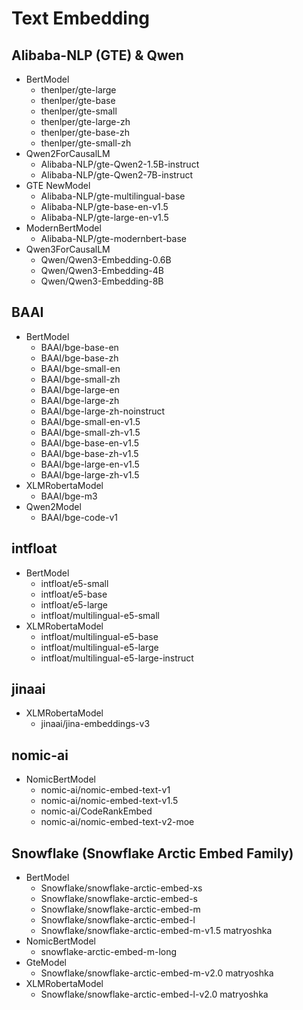 
# Text Embedding
## Alibaba-NLP (GTE) & Qwen
- BertModel 
  - thenlper/gte-large 
  - thenlper/gte-base
  - thenlper/gte-small
  - thenlper/gte-large-zh
  - thenlper/gte-base-zh
  - thenlper/gte-small-zh
- Qwen2ForCausalLM
  - Alibaba-NLP/gte-Qwen2-1.5B-instruct
  - Alibaba-NLP/gte-Qwen2-7B-instruct
- GTE NewModel
  - Alibaba-NLP/gte-multilingual-base
  - Alibaba-NLP/gte-base-en-v1.5
  - Alibaba-NLP/gte-large-en-v1.5
- ModernBertModel
  - Alibaba-NLP/gte-modernbert-base
- Qwen3ForCausalLM
  - Qwen/Qwen3-Embedding-0.6B
  - Qwen/Qwen3-Embedding-4B
  - Qwen/Qwen3-Embedding-8B

## BAAI
- BertModel 
  - BAAI/bge-base-en
  - BAAI/bge-base-zh
  - BAAI/bge-small-en
  - BAAI/bge-small-zh
  - BAAI/bge-large-en
  - BAAI/bge-large-zh
  - BAAI/bge-large-zh-noinstruct
  - BAAI/bge-small-en-v1.5
  - BAAI/bge-small-zh-v1.5
  - BAAI/bge-base-en-v1.5
  - BAAI/bge-base-zh-v1.5
  - BAAI/bge-large-en-v1.5
  - BAAI/bge-large-zh-v1.5
- XLMRobertaModel
  - BAAI/bge-m3
- Qwen2Model 
  - BAAI/bge-code-v1

## intfloat
- BertModel
  - intfloat/e5-small
  - intfloat/e5-base
  - intfloat/e5-large
  - intfloat/multilingual-e5-small
- XLMRobertaModel
  - intfloat/multilingual-e5-base
  - intfloat/multilingual-e5-large
  - intfloat/multilingual-e5-large-instruct

## jinaai
- XLMRobertaModel
  - jinaai/jina-embeddings-v3

## nomic-ai
- NomicBertModel
  - nomic-ai/nomic-embed-text-v1
  - nomic-ai/nomic-embed-text-v1.5
  - nomic-ai/CodeRankEmbed
  - nomic-ai/nomic-embed-text-v2-moe

## Snowflake (Snowflake Arctic Embed Family)
- BertModel
  - Snowflake/snowflake-arctic-embed-xs
  - Snowflake/snowflake-arctic-embed-s
  - Snowflake/snowflake-arctic-embed-m
  - Snowflake/snowflake-arctic-embed-l
  - Snowflake/snowflake-arctic-embed-m-v1.5 matryoshka
- NomicBertModel
  - snowflake-arctic-embed-m-long
- GteModel
  - Snowflake/snowflake-arctic-embed-m-v2.0 matryoshka
- XLMRobertaModel
  - Snowflake/snowflake-arctic-embed-l-v2.0 matryoshka
